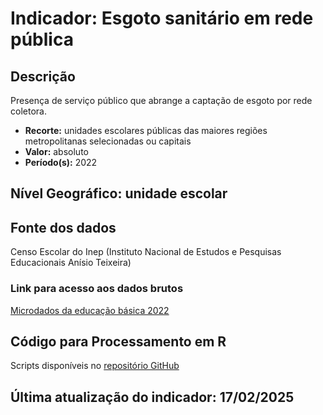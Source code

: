# Indicador: Esgoto sanitário em rede pública

## Descrição

Presença de serviço público que abrange a captação de esgoto por rede coletora.

- **Recorte:** unidades escolares públicas das maiores regiões metropolitanas selecionadas ou capitais
- **Valor:** absoluto
- **Período(s):** 2022

## Nível Geográfico: **unidade escolar**

## Fonte dos dados
Censo Escolar do Inep (Instituto Nacional de Estudos e Pesquisas Educacionais Anísio Teixeira)

### Link para acesso aos dados brutos

[Microdados da educação básica 2022](https://www.gov.br/inep/pt-br/areas-de-atuacao/pesquisas-estatisticas-e-indicadores/censo-escolar/resultados/2022)

## Código para Processamento em R
Scripts disponíveis no [repositório GitHub](https://github.com/cem-usp/georedus)

## Última atualização do indicador: 17/02/2025
